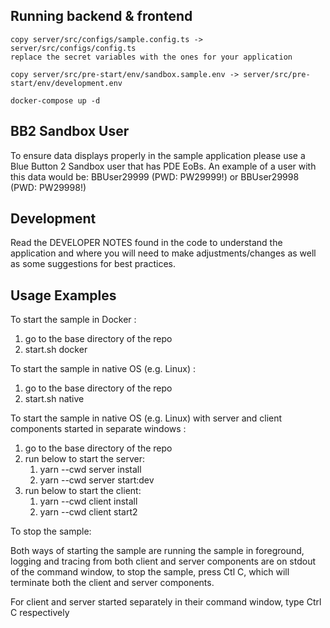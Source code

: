 Running backend & frontend
---------------
    
    copy server/src/configs/sample.config.ts -> server/src/configs/config.ts
    replace the secret variables with the ones for your application

    copy server/src/pre-start/env/sandbox.sample.env -> server/src/pre-start/env/development.env

    docker-compose up -d

BB2 Sandbox User
-----------
To ensure data displays properly in the sample application please use a 
Blue Button 2 Sandbox user that has PDE EoBs.  An example of a user with this
data would be:  BBUser29999 (PWD: PW29999!) or BBUser29998 (PWD: PW29998!)

Development
-----------
Read the DEVELOPER NOTES found in the code to understand the application
and where you will need to make adjustments/changes as well as some 
suggestions for best practices.

Usage Examples
-----------

To start the sample in Docker :

1. go to the base directory of the repo
2. start.sh docker

To start the sample in native OS (e.g. Linux) :

1. go to the base directory of the repo
2. start.sh native

To start the sample in native OS (e.g. Linux) with server and client components started in separate windows :

1. go to the base directory of the repo
2. run below to start the server:
   1. yarn --cwd server install
   2. yarn --cwd server start:dev 
3. run below to start the client:
   1. yarn --cwd client install
   2. yarn --cwd client start2

To stop the sample:

Both ways of starting the sample are running the sample in foreground, logging and tracing from both client and server components are on stdout of the command window, to stop the sample, press Ctl C, which will terminate both the client and server components.

For client and server started separately in their command window, type Ctrl C respectively



